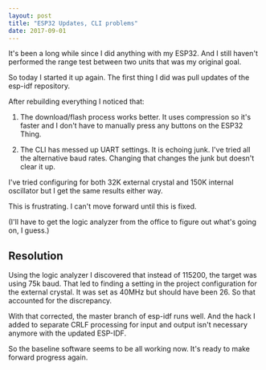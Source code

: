 ```yaml
---
layout: post
title: "ESP32 Updates, CLI problems"
date: 2017-09-01
---
```


It's been a long while since I did anything with my ESP32.  And I
still haven't performed the range test between two units that was my
original goal.

So today I started it up again.  The first thing I did was pull
updates of the esp-idf repository.

After rebuilding everything I noticed that:
  1) The download/flash process works better.  It uses compression so
  it's faster and I don't have to manually press any buttons on the
  ESP32 Thing.

  2) The CLI has messed up UART settings.  It is echoing junk.  I've
  tried all the alternative baud rates.  Changing that changes the
  junk but doesn't clear it up.

I've tried configuring for both 32K external crystal and 150K internal
oscillator but I get the same results either way.

This is frustrating.  I can't move forward until this is fixed.

(I'll have to get the logic analyzer from the office to figure out
what's going on, I guess.)

## Resolution

Using the logic analyzer I discovered that instead of 115200, the
target was using 75k baud.  That led to finding a setting in the
project configuration for the external crystal.  It was set as 40MHz
but should have been 26.  So that accounted for the discrepancy.

With that corrected, the master branch of esp-idf runs well.  And the
hack I added to separate CRLF processing for input and output isn't
necessary anymore with the updated ESP-IDF.

So the baseline software seems to be all working now.  It's ready to
make forward progress again.


